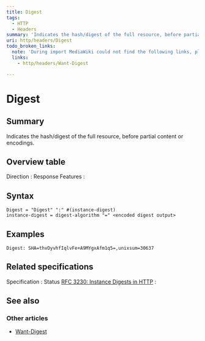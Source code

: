 ```yaml
---
title: Digest
tags:
  - HTTP
  - Headers
summary: 'Indicates the hash/digest of the full resource, before partial content or encodings.'
uri: http/headers/Digest
todo_broken_links:
  note: 'During import MediaWiki could not find the following links, please fix and adjust this list.'
  links:
    - http/headers/Want-Digest

---
```

# Digest

## Summary

Indicates the hash/digest of the full resource, before partial content or encodings.

## Overview table

Direction
:   Response
Features
:

## Syntax

    Digest = "Digest" ":" #(instance-digest)
    instance-digest = digest-algorithm "=" <encoded digest output>

## Examples

``` {.other}
Digest: SHA=thvDyvhfIqlvFe+A9MYgxAfm1q5=,unixsum=30637
```

## Related specifications

Specification
:   Status
[RFC 3230: Instance Digests in HTTP](http://tools.ietf.org/html/rfc3230)
:

## See also

### Other articles

-   [Want-Digest](/w/index.php?title=http/headers/Want-Digest&action=edit&redlink=1)


